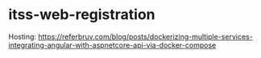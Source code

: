 # itss-web-registration
Hosting: https://referbruv.com/blog/posts/dockerizing-multiple-services-integrating-angular-with-aspnetcore-api-via-docker-compose